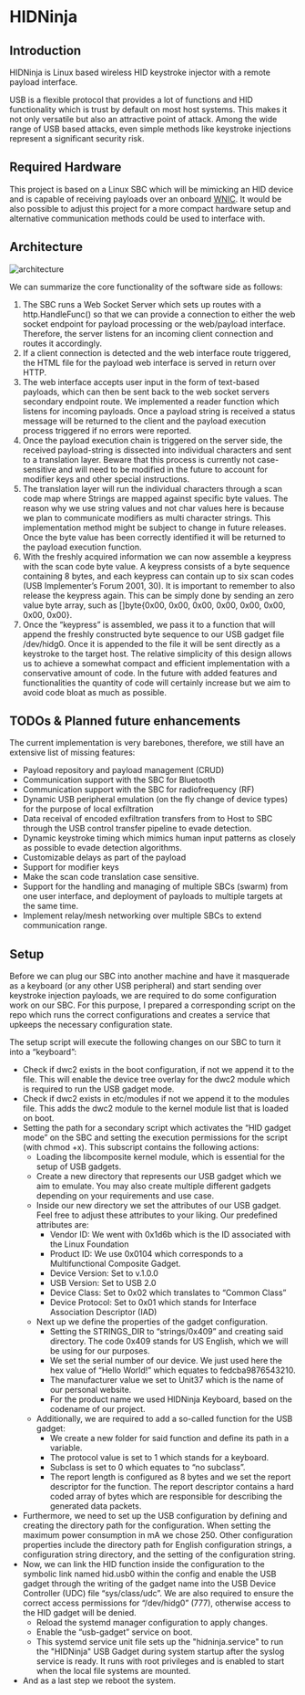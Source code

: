 # HIDNinja

## Introduction

HIDNinja is Linux based wireless HID keystroke injector with a remote payload interface.

USB is a flexible protocol that provides a lot of functions and HID functionality which is trust by default on most host systems. This makes it not only versatile but also an attractive point of attack. Among the wide range of USB based attacks, even simple methods like keystroke injections represent a significant security risk.  

## Required Hardware

This project is based on a Linux SBC which will be mimicking an HID device and is capable of receiving payloads over an onboard [WNIC](https://https://en.wikipedia.org/wiki/Wireless_network_interface_controller). It would be also possible to adjust this project for a more compact hardware setup and alternative communication methods could be used to interface with.

## Architecture

![architecture](https://unit37.org/assets/img/hidninja/architecture.png)

We can summarize the core functionality of the software side as follows: 

1. The SBC runs a Web Socket Server which sets up routes with a http.HandleFunc() so that we can provide a connection to either the web socket endpoint for payload processing or the web/payload interface. Therefore, the server listens for an incoming client connection and routes it accordingly. 
2. If a client connection is detected and the web interface route triggered, the HTML file for the payload web interface is served in return over HTTP. 
3. The web interface accepts user input in the form of text-based payloads, which can then be sent back to the web socket servers secondary endpoint route. We implemented a reader function which listens for incoming payloads. Once a payload string is received a status message will be returned to the client and the payload execution process triggered if no errors were reported.
4. Once the payload execution chain is triggered on the server side, the received payload-string is dissected into individual characters and sent to a translation layer. Beware that this process is currently not case-sensitive and will need to be modified in the future to account for modifier keys and other special instructions. 
5. The translation layer will run the individual characters through a scan code map where Strings are mapped against specific byte values. The reason why we use string values and not char values here is because we plan to communicate modifiers as multi character strings. This implementation method might be subject to change in future releases. Once the byte value has been correctly identified it will be returned to the payload execution function.
6. With the freshly acquired information we can now assemble a keypress with the scan code byte value. A keypress consists of a byte sequence containing 8 bytes, and each keypress can contain up to six scan codes (USB Implementer’s Forum 2001, 30). It is important to remember to also release the keypress again. This can be simply done by sending an zero value byte array, such as []byte{0x00, 0x00, 0x00, 0x00, 0x00, 0x00, 0x00, 0x00}. 
7. Once the “keypress” is assembled, we pass it to a function that will append the freshly constructed byte sequence to our USB gadget file /dev/hidg0. Once it is appended to the file it will be sent directly as a keystroke to the target host. 
The relative simplicity of this design allows us to achieve a somewhat compact and efficient implementation with a conservative amount of code. In the future with added features and functionalities the quantity of code will certainly increase but we aim to avoid code bloat as much as possible. 

## TODOs & Planned future enhancements

The current implementation is very barebones, therefore, we still have an extensive list of missing features:

- Payload repository and payload management (CRUD)
- Communication support with the SBC for Bluetooth
- Communication support with the SBC for radiofrequency (RF)
- Dynamic USB peripheral emulation (on the fly change of device types) for the purpose of local exfiltration
- Data receival of encoded exfiltration transfers from to Host to SBC through the USB control transfer pipeline to evade detection.
- Dynamic keystroke timing which mimics human input patterns as closely as possible to evade detection algorithms.
- Customizable delays as part of the payload
- Support for modifier keys
- Make the scan code translation case sensitive.
- Support for the handling and managing of multiple SBCs (swarm) from one user interface, and deployment of payloads to multiple targets at the same time.
- Implement relay/mesh networking over multiple SBCs to extend communication range. 

## Setup

Before we can plug our SBC into another machine and have it masquerade as a keyboard (or any other USB peripheral) and start sending over keystroke injection payloads, we are required to do some configuration work on our SBC. For this purpose, I prepared a corresponding script on the repo which runs the correct configurations and creates a service that upkeeps the necessary configuration state. 

The setup script will execute the following changes on our SBC to turn it into a “keyboard”:

- Check if dwc2 exists in the boot configuration, if not we append it to the file. This will enable the device tree overlay for the dwc2 module which is required to run the USB gadget mode.
- Check if dwc2 exists in etc/modules if not we append it to the modules file. This adds the dwc2 module to the kernel module list that is loaded on boot.
- Setting the path for a secondary script which activates the “HID gadget mode” on the SBC and setting the execution permissions for the script (with chmod +x). This subscript contains the following actions:
    - Loading the libcomposite kernel module, which is essential for the setup of USB gadgets.
    - Create a new directory that represents our USB gadget which we aim to emulate. You may also create multiple different gadgets depending on your requirements and use case. 
    - Inside our new directory we set the attributes of our USB gadget. Feel free to adjust these attributes to your liking. Our predefined attributes are:
        - Vendor ID: We went with 0x1d6b which is the ID associated with the Linux Foundation
        - Product ID: We use 0x0104 which corresponds to a Multifunctional Composite Gadget.
        - Device Version: Set to v.1.0.0
        - USB Version: Set to USB 2.0
        - Device Class: Set to 0x02 which translates to “Common Class”
        - Device Protocol: Set to 0x01 which stands for Interface Association Descriptor (IAD)
    - Next up we define the properties of the gadget configuration.
        - Setting the STRINGS_DIR to “strings/0x409” and creating said directory. The code 0x409 stands for US English, which we will be using for our purposes. 
        - We set the serial number of our device. We just used here the hex value of “Hello World!” which equates to fedcba9876543210. 
        - The manufacturer value we set to Unit37 which is the name of our personal website. 
        - For the product name we used HIDNinja Keyboard, based on the codename of our project. 
    - Additionally, we are required to add a so-called function for the USB gadget:
        - We create a new folder for said function and define its path in a variable.
        - The protocol value is set to 1 which stands for a keyboard.
        - Subclass is set to 0 which equates to “no subclass”.
        - The report length is configured as 8 bytes and we set the report descriptor for the function. The report descriptor contains a hard coded array of bytes which are responsible for describing the generated data packets. 
- Furthermore, we need to set up the USB configuration by defining and creating the directory path for the configuration. When setting the maximum power consumption in mA we chose 250. Other configuration properties include the directory path for English configuration strings, a configuration string directory, and the setting of the configuration string. 
- Now, we can link the HID function inside the configuration to the symbolic link named hid.usb0 within the config and enable the USB gadget through the writing of the gadget name into the USB Device Controller (UDC) file “sys/class/udc”. We are also required to ensure the correct access permissions for “/dev/hidg0” (777), otherwise access to the HID gadget will be denied.
    - Reload the systemd manager configuration to apply changes.
    - Enable the “usb-gadget” service on boot.
    - This systemd service unit file sets up the "hidninja.service" to run the "HIDNinja" USB Gadget during system startup after the syslog service is ready. It runs with root privileges and is enabled to start when the local file systems are mounted.
- And as a last step we reboot the system.
